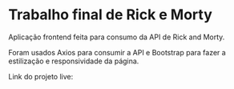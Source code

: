 <h1>Trabalho final de Rick e Morty</h1>

<p>Aplicação frontend feita para consumo da API de Rick and Morty.</p>
<p>Foram usados Axios para consumir a API e Bootstrap para fazer a estilização e responsividade da página.</p>

<p>Link do projeto live:</p>

<a href="https://avaliacao-final-front3-bootstrap.vercel.app/" target="_blank"></a>
